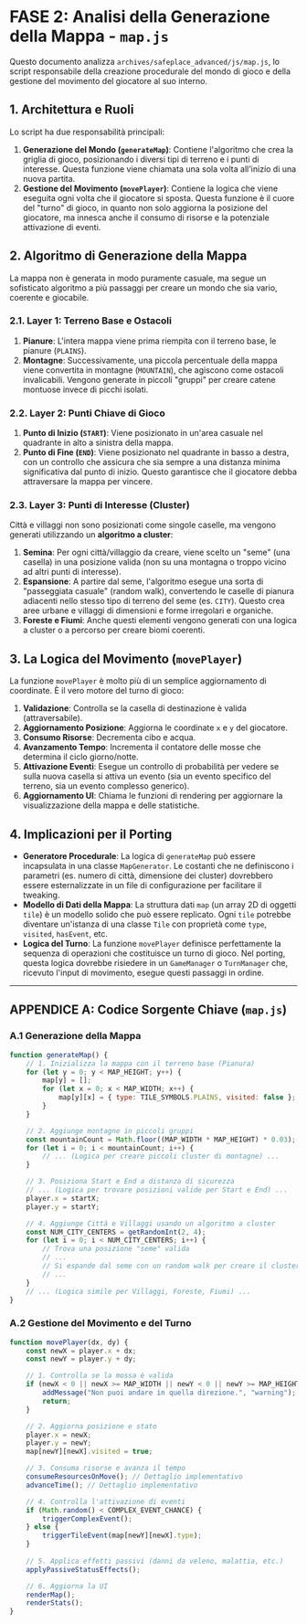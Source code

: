 # FASE 2: Analisi della Generazione della Mappa - `map.js`

Questo documento analizza `archives/safeplace_advanced/js/map.js`, lo script responsabile della creazione procedurale del mondo di gioco e della gestione del movimento del giocatore al suo interno.

## 1. Architettura e Ruoli

Lo script ha due responsabilità principali:

1.  **Generazione del Mondo (`generateMap`)**: Contiene l'algoritmo che crea la griglia di gioco, posizionando i diversi tipi di terreno e i punti di interesse. Questa funzione viene chiamata una sola volta all'inizio di una nuova partita.
2.  **Gestione del Movimento (`movePlayer`)**: Contiene la logica che viene eseguita ogni volta che il giocatore si sposta. Questa funzione è il cuore del "turno" di gioco, in quanto non solo aggiorna la posizione del giocatore, ma innesca anche il consumo di risorse e la potenziale attivazione di eventi.

## 2. Algoritmo di Generazione della Mappa

La mappa non è generata in modo puramente casuale, ma segue un sofisticato algoritmo a più passaggi per creare un mondo che sia vario, coerente e giocabile.

### 2.1. Layer 1: Terreno Base e Ostacoli

1.  **Pianure**: L'intera mappa viene prima riempita con il terreno base, le pianure (`PLAINS`).
2.  **Montagne**: Successivamente, una piccola percentuale della mappa viene convertita in montagne (`MOUNTAIN`), che agiscono come ostacoli invalicabili. Vengono generate in piccoli "gruppi" per creare catene montuose invece di picchi isolati.

### 2.2. Layer 2: Punti Chiave di Gioco

1.  **Punto di Inizio (`START`)**: Viene posizionato in un'area casuale nel quadrante in alto a sinistra della mappa.
2.  **Punto di Fine (`END`)**: Viene posizionato nel quadrante in basso a destra, con un controllo che assicura che sia sempre a una distanza minima significativa dal punto di inizio. Questo garantisce che il giocatore debba attraversare la mappa per vincere.

### 2.3. Layer 3: Punti di Interesse (Cluster)

Città e villaggi non sono posizionati come singole caselle, ma vengono generati utilizzando un **algoritmo a cluster**:

1.  **Semina**: Per ogni città/villaggio da creare, viene scelto un "seme" (una casella) in una posizione valida (non su una montagna o troppo vicino ad altri punti di interesse).
2.  **Espansione**: A partire dal seme, l'algoritmo esegue una sorta di "passeggiata casuale" (random walk), convertendo le caselle di pianura adiacenti nello stesso tipo di terreno del seme (es. `CITY`). Questo crea aree urbane e villaggi di dimensioni e forme irregolari e organiche.
3.  **Foreste e Fiumi**: Anche questi elementi vengono generati con una logica a cluster o a percorso per creare biomi coerenti.

## 3. La Logica del Movimento (`movePlayer`)

La funzione `movePlayer` è molto più di un semplice aggiornamento di coordinate. È il vero motore del turno di gioco:

1.  **Validazione**: Controlla se la casella di destinazione è valida (attraversabile).
2.  **Aggiornamento Posizione**: Aggiorna le coordinate `x` e `y` del giocatore.
3.  **Consumo Risorse**: Decrementa cibo e acqua.
4.  **Avanzamento Tempo**: Incrementa il contatore delle mosse che determina il ciclo giorno/notte.
5.  **Attivazione Eventi**: Esegue un controllo di probabilità per vedere se sulla nuova casella si attiva un evento (sia un evento specifico del terreno, sia un evento complesso generico).
6.  **Aggiornamento UI**: Chiama le funzioni di rendering per aggiornare la visualizzazione della mappa e delle statistiche.

## 4. Implicazioni per il Porting

*   **Generatore Procedurale**: La logica di `generateMap` può essere incapsulata in una classe `MapGenerator`. Le costanti che ne definiscono i parametri (es. numero di città, dimensione dei cluster) dovrebbero essere esternalizzate in un file di configurazione per facilitare il tweaking.
*   **Modello di Dati della Mappa**: La struttura dati `map` (un array 2D di oggetti `tile`) è un modello solido che può essere replicato. Ogni `tile` potrebbe diventare un'istanza di una classe `Tile` con proprietà come `type`, `visited`, `hasEvent`, etc.
*   **Logica del Turno**: La funzione `movePlayer` definisce perfettamente la sequenza di operazioni che costituisce un turno di gioco. Nel porting, questa logica dovrebbe risiedere in un `GameManager` o `TurnManager` che, ricevuto l'input di movimento, esegue questi passaggi in ordine.

---

## APPENDICE A: Codice Sorgente Chiave (`map.js`)

### A.1 Generazione della Mappa

```javascript
function generateMap() {
    // 1. Inizializza la mappa con il terreno base (Pianura)
    for (let y = 0; y < MAP_HEIGHT; y++) {
        map[y] = [];
        for (let x = 0; x < MAP_WIDTH; x++) {
            map[y][x] = { type: TILE_SYMBOLS.PLAINS, visited: false };
        }
    }

    // 2. Aggiunge montagne in piccoli gruppi
    const mountainCount = Math.floor((MAP_WIDTH * MAP_HEIGHT) * 0.03);
    for (let i = 0; i < mountainCount; i++) {
        // ... (Logica per creare piccoli cluster di montagne) ...
    }

    // 3. Posiziona Start e End a distanza di sicurezza
    // ... (Logica per trovare posizioni valide per Start e End) ...
    player.x = startX;
    player.y = startY;

    // 4. Aggiunge Città e Villaggi usando un algoritmo a cluster
    const NUM_CITY_CENTERS = getRandomInt(2, 4);
    for (let i = 0; i < NUM_CITY_CENTERS; i++) {
        // Trova una posizione "seme" valida
        // ...
        // Si espande dal seme con un random walk per creare il cluster
        // ...
    }
    // ... (Logica simile per Villaggi, Foreste, Fiumi) ...
}
```

### A.2 Gestione del Movimento e del Turno

```javascript
function movePlayer(dx, dy) {
    const newX = player.x + dx;
    const newY = player.y + dy;

    // 1. Controlla se la mossa è valida
    if (newX < 0 || newX >= MAP_WIDTH || newY < 0 || newY >= MAP_HEIGHT || !isWalkable(map[newY][newX].type)) {
        addMessage("Non puoi andare in quella direzione.", "warning");
        return;
    }

    // 2. Aggiorna posizione e stato
    player.x = newX;
    player.y = newY;
    map[newY][newX].visited = true;

    // 3. Consuma risorse e avanza il tempo
    consumeResourcesOnMove(); // Dettaglio implementativo
    advanceTime(); // Dettaglio implementativo

    // 4. Controlla l'attivazione di eventi
    if (Math.random() < COMPLEX_EVENT_CHANCE) {
        triggerComplexEvent();
    } else {
        triggerTileEvent(map[newY][newX].type);
    }
    
    // 5. Applica effetti passivi (danni da veleno, malattia, etc.)
    applyPassiveStatusEffects();

    // 6. Aggiorna la UI
    renderMap();
    renderStats();
}
``` 